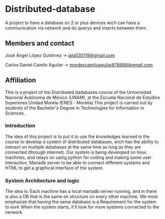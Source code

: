 # Distributed-database
A project to have a database on 2 or plus devices wich can have a communication via network and do querys and inserts between them.

## Members and contact
José Ángel López Gutiérrez -> jalg030119@gmail.com


Carlos Daniel Camilo Aguilar -> mordexcamiloaguilar878689@gmail.com

## Affiliation
This is a project of the Distributed dadabases course of the Universidad Nacional Autónoma de México (UNAM), at the Escuela Nacional de Estudios Superiores Unidad Morela (ENES - Morelia).This project is carried out by students of the Bachelor's Degree in Technologies for Information in Sciences.

### Introduction
The idea of this project is to put it to use the knowledges learned in the course to develop a system of distributed databases, wich has the ability to interact on multiple databases at the same time as long as they are connected (through internet).
Our system is being developed on linux machines, and relays on using python for coding and making some user interaction, Mariadb server to be able to connect different systems and HTML to get a graphical interface of the system. 

### System Architecture and logic

The idea is: Each machine has a local mariadb server running, and in there is also a DB that is the same on structure on every other machine. We most emphasize that having the same database is a Requirement for the system to eork When the system starts, it'll look for more systems connected to the nerwork.

